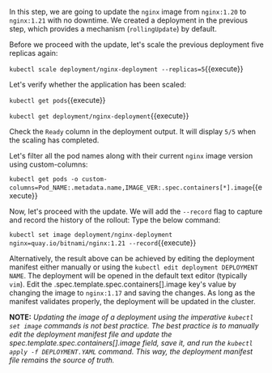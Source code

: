 In this step, we are going to update the `nginx` image from `nginx:1.20` to `nginx:1.21` with no downtime. We created a deployment in the previous step, which provides a mechanism (`rollingUpdate`) by default.

Before we proceed with the update, let's scale the previous deployment five replicas again:

`kubectl scale deployment/nginx-deployment --replicas=5`{{execute}}

Let's verify whether the application has been scaled:

`kubectl get pods`{{execute}}

`kubectl get deployment/nginx-deployment`{{execute}}

Check the `Ready` column in the deployment output. It will display `5/5` when the scaling has completed.

Let's filter all the pod names along with their current `nginx` image version using custom-columns:

`kubectl get pods -o custom-columns=Pod_NAME:.metadata.name,IMAGE_VER:.spec.containers[*].image`{{execute}}

Now, let's proceed with the update. We will add the `--record` flag to capture and record the history of the rollout: Type the below command:

`kubectl set image deployment/nginx-deployment nginx=quay.io/bitnami/nginx:1.21 --record`{{execute}}

Alternatively, the result above can be  achieved by editing the deployment manifest either manually or using the `kubectl edit deployment DEPLOYMENT NAME`.  The deployment will be opened in the default text editor (typically `vim`). Edit the  .spec.template.spec.containers[].image key's value by changing the image to `nginx:1.17` and saving the changes.  As long as the manifest validates properly, the deployment will be updated in the cluster.


**NOTE:** *Updating the image of a deployment using the imperative `kubectl set image` commands is not best practice. The best practice is to manually edit the deployment manifest file and update the spec.template.spec.containers[].image field, save it, and run the `kubectl apply -f DEPLOYMENT.YAML` command. This way, the deployment manifest file remains the source of truth.*